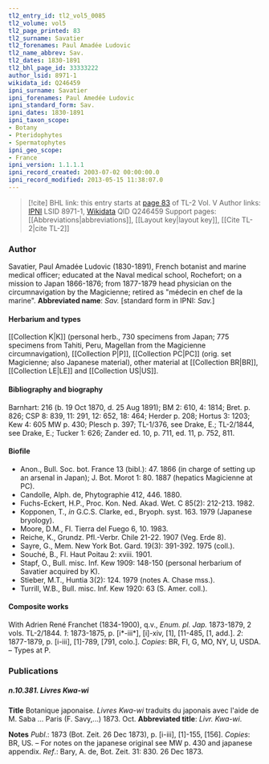 ```yaml
---
tl2_entry_id: tl2_vol5_0085
tl2_volume: vol5
tl2_page_printed: 83
tl2_surname: Savatier
tl2_forenames: Paul Amadée Ludovic
tl2_name_abbrev: Sav.
tl2_dates: 1830-1891
tl2_bhl_page_id: 33333222
author_lsid: 8971-1
wikidata_id: Q246459
ipni_surname: Savatier
ipni_forenames: Paul Amedée Ludovic
ipni_standard_form: Sav.
ipni_dates: 1830-1891
ipni_taxon_scope: 
- Botany
- Pteridophytes
- Spermatophytes
ipni_geo_scope: 
- France
ipni_version: 1.1.1.1
ipni_record_created: 2003-07-02 00:00:00.0
ipni_record_modified: 2013-05-15 11:38:07.0
---
```


> [!cite] BHL link: this entry starts at [page 83](https://www.biodiversitylibrary.org/page/33333222) of TL-2 Vol. V
> Author links: [IPNI](https://www.ipni.org/a/8971-1) LSID 8971-1, [Wikidata](https://www.wikidata.org/wiki/Q246459) QID Q246459
> Support pages: [[Abbreviations|abbreviations]], [[Layout key|layout key]], [[Cite TL-2|cite TL-2]]

### Author

Savatier, Paul Amadée Ludovic (1830-1891), French botanist and marine medical officer; educated at the Naval medical school, Rochefort; on a mission to Japan 1866-1876; from 1877-1879 head physician on the circumnavigation by the Magicienne; retired as "médecin en chef de la marine". 
**Abbreviated name**: *Sav.* \[standard form in IPNI: *Sav.*\]

#### Herbarium and types

[[Collection K|K]] (personal herb., 730 specimens from Japan; 775 specimens from Tahiti, Peru, Magellan from the Magicienne circumnavigation), [[Collection P|P]], [[Collection PC|PC]] (orig. set Magicienne; also Japanese material), other material at [[Collection BR|BR]], [[Collection LE|LE]] and [[Collection US|US]].

#### Bibliography and biography

Barnhart: 216 (b. 19 Oct 1870, d. 25 Aug 1891); BM 2: 610, 4: 1814; Bret. p. 826; CSP 8: 839, 11: 291, 12: 652, 18: 464; Herder p. 208; Hortus 3: 1203; Kew 4: 605 MW p. 430; Plesch p. 397; TL-1/376, see Drake, E.; TL-2/1844, see Drake, E.; Tucker 1: 626; Zander ed. 10, p. 711, ed. 11, p. 752, 811.

#### Biofile

- Anon., Bull. Soc. bot. France 13 (bibl.): 47. 1866 (in charge of setting up an arsenal in Japan); J. Bot. Morot 1: 80. 1887 (hepatics Magicienne at PC).
- Candolle, Alph. de, Phytographie 412, 446. 1880.
- Fuchs-Eckert, H.P., Proc. Kon. Ned. Akad. Wet. C 85(2): 212-213. 1982.
- Kopponen, T., *in* G.C.S. Clarke, ed., Bryoph. syst. 163. 1979 (Japanese bryology).
- Moore, D.M., Fl. Tierra del Fuego 6, 10. 1983.
- Reiche, K., Grundz. Pfl.-Verbr. Chile 21-22. 1907 (Veg. Erde 8).
- Sayre, G., Mem. New York Bot. Gard. 19(3): 391-392. 1975 (coll.).
- Souché, B., Fl. Haut Poitau 2: xviii. 1901.
- Stapf, O., Bull. misc. Inf. Kew 1909: 148-150 (personal herbarium of Savatier acquired by K).
- Stieber, M.T., Huntia 3(2): 124. 1979 (notes A. Chase mss.).
- Turrill, W.B., Bull. misc. Inf. Kew 1920: 63 (S. Amer. coll.).

#### Composite works

With Adrien René Franchet (1834-1900), q.v., *Enum. pl. Jap.* 1873-1879, 2 vols. TL-2/1844.
*1*: 1873-1875, p. \[i\*-iii\*\], \[i\]-xiv, \[1\], \[11-485, \[1, add.\].
*2*: 1877-1879, p. \[i-iii\], \[1\]-789, \[791, colo.\].
*Copies*: BR, FI, G, MO, NY, U, USDA. – Types at P.

### Publications

##### n.10.381. Livres Kwa-wi

**Title**
Botanique japonaise. *Livres Kwa-wi* traduits du japonais avec l'aide de M. Saba ... Paris (F. Savy,...) 1873. Oct.
**Abbreviated title**: *Livr. Kwa-wi*.

**Notes**
*Publ*.: 1873 (Bot. Zeit. 26 Dec 1873), p. \[i-iii\], \[1\]-155, \[156\]. *Copies*: BR, US. – For notes on the japanese original see MW p. 430 and japanese appendix.
*Ref*.: Bary, A. de, Bot. Zeit. 31: 830. 26 Dec 1873.

